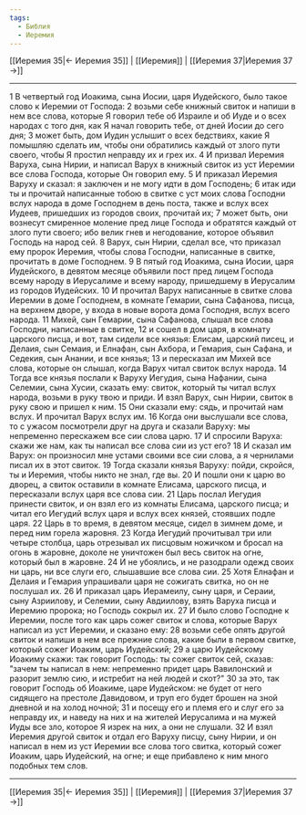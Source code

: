 ```yaml
---
tags:
  - Библия
  - Иеремия
---
```

[[Иеремия 35|← Иеремия 35]] | [[Иеремия]] | [[Иеремия 37|Иеремия 37 →]]

---
1 В четвертый год Иоакима, сына Иосии, царя Иудейского, было такое слово к Иеремии от Господа:
2 возьми себе книжный свиток и напиши в нем все слова, которые Я говорил тебе об Израиле и об Иуде и о всех народах с того дня, как Я начал говорить тебе, от дней Иосии до сего дня;
3 может быть, дом Иудин услышит о всех бедствиях, какие Я помышляю сделать им, чтобы они обратились каждый от злого пути своего, чтобы Я простил неправду их и грех их.
4 И призвал Иеремия Варуха, сына Нирии, и написал Варух в книжный свиток из уст Иеремии все слова Господа, которые Он говорил ему.
5 И приказал Иеремия Варуху и сказал: я заключен и не могу идти в дом Господень;
6 итак иди ты и прочитай написанные тобою в свитке с уст моих слова Господни вслух народа в доме Господнем в день поста, также и вслух всех Иудеев, пришедших из городов своих, прочитай их;
7 может быть, они вознесут смиренное моление пред лице Господа и обратятся каждый от злого пути своего; ибо велик гнев и негодование, которое объявил Господь на народ сей.
8 Варух, сын Нирии, сделал все, что приказал ему пророк Иеремия, чтобы слова Господни, написанные в свитке, прочитать в доме Господнем.
9 В пятый год Иоакима, сына Иосии, царя Иудейского, в девятом месяце объявили пост пред лицем Господа всему народу в Иерусалиме и всему народу, пришедшему в Иерусалим из городов Иудейских.
10 И прочитал Варух написанные в свитке слова Иеремии в доме Господнем, в комнате Гемарии, сына Сафанова, писца, на верхнем дворе, у входа в новые ворота дома Господня, вслух всего народа.
11 Михей, сын Гемарии, сына Сафанова, слышал все слова Господни, написанные в свитке,
12 и сошел в дом царя, в комнату царского писца, и вот, там сидели все князья: Елисам, царский писец, и Делаия, сын Семаия, и Елнафан, сын Ахбора, и Гемария, сын Сафана, и Седекия, сын Анании, и все князья;
13 и пересказал им Михей все слова, которые он слышал, когда Варух читал свиток вслух народа.
14 Тогда все князья послали к Варуху Иегудия, сына Нафании, сына Селемии, сына Хусии, сказать ему: свиток, который ты читал вслух народа, возьми в руку твою и приди. И взял Варух, сын Нирии, свиток в руку свою и пришел к ним.
15 Они сказали ему: сядь, и прочитай нам вслух. И прочитал Варух вслух им.
16 Когда они выслушали все слова, то с ужасом посмотрели друг на друга и сказали Варуху: мы непременно перескажем все сии слова царю.
17 И спросили Варуха: скажи же нам, как ты написал все слова сии из уст его?
18 И сказал им Варух: он произносил мне устами своими все сии слова, а я чернилами писал их в этот свиток.
19 Тогда сказали князья Варуху: пойди, скройся, ты и Иеремия, чтобы никто не знал, где вы.
20 И пошли они к царю во дворец, а свиток оставили в комнате Елисама, царского писца, и пересказали вслух царя все слова сии.
21 Царь послал Иегудия принести свиток, и он взял его из комнаты Елисама, царского писца; и читал его Иегудий вслух царя и вслух всех князей, стоявших подле царя.
22 Царь в то время, в девятом месяце, сидел в зимнем доме, и перед ним горела жаровня.
23 Когда Иегудий прочитывал три или четыре столбца, царь отрезывал их писцовым ножичком и бросал на огонь в жаровне, доколе не уничтожен был весь свиток на огне, который был в жаровне.
24 И не убоялись, и не разодрали одежд своих ни царь, ни все слуги его, слышавшие все слова сии.
25 Хотя Елнафан и Делаия и Гемария упрашивали царя не сожигать свитка, но он не послушал их.
26 И приказал царь Иерамеилу, сыну царя, и Сераии, сыну Азриилову, и Селемии, сыну Авдиилову, взять Варуха писца и Иеремию пророка; но Господь сокрыл их.
27 И было слово Господне к Иеремии, после того как царь сожег свиток и слова, которые Варух написал из уст Иеремии, и сказано ему:
28 возьми себе опять другой свиток и напиши в нем все прежние слова, какие были в первом свитке, который сожег Иоаким, царь Иудейский;
29 а царю Иудейскому Иоакиму скажи: так говорит Господь: ты сожег свиток сей, сказав: "зачем ты написал в нем: непременно придет царь Вавилонский и разорит землю сию, и истребит на ней людей и скот?"
30 за это, так говорит Господь об Иоакиме, царе Иудейском: не будет от него сидящего на престоле Давидовом, и труп его будет брошен на зной дневной и на холод ночной;
31 и посещу его и племя его и слуг его за неправду их, и наведу на них и на жителей Иерусалима и на мужей Иуды все зло, которое Я изрек на них, а они не слушали.
32 И взял Иеремия другой свиток и отдал его Варуху писцу, сыну Нирии, и он написал в нем из уст Иеремии все слова того свитка, который сожег Иоаким, царь Иудейский, на огне; и еще прибавлено к ним много подобных тем слов.

---
[[Иеремия 35|← Иеремия 35]] | [[Иеремия]] | [[Иеремия 37|Иеремия 37 →]]